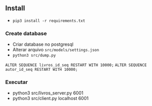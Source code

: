 ## Install

- `pip3 install -r requirements.txt`

### Create database

- Criar database no postgresql
- Alterar arquivo `src/models/settings.json`
- `python3 src/dump.py`


`ALTER SEQUENCE livros_id_seq RESTART WITH 10000;`
`ALTER SEQUENCE autor_id_seq RESTART WITH 10000;`

### Executar

- python3 src/livros_server.py 6001
- python3 src/client.py localhost 6001